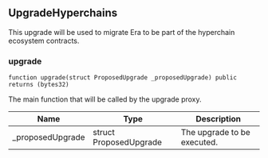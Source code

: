 ## UpgradeHyperchains

This upgrade will be used to migrate Era to be part of the hyperchain ecosystem contracts.

### upgrade

```solidity
function upgrade(struct ProposedUpgrade _proposedUpgrade) public returns (bytes32)
```

The main function that will be called by the upgrade proxy.

| Name | Type | Description |
| ---- | ---- | ----------- |
| _proposedUpgrade | struct ProposedUpgrade | The upgrade to be executed. |

